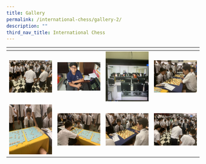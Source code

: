 ```yaml
---
title: Gallery
permalink: /international-chess/gallery-2/
description: ""
third_nav_title: International Chess
---
```


<table>
<thead>
  <tr>
    <th style="width:200px"></th>
    <th style="width:200px"></th>
    <th style="width:200px"></th>
		<th style="width:200px"></th>
  </tr>
</thead>
<tbody>
  <tr>
    <td style ="text-align:center"><a href="/images/ic%201.jpeg"> <img src="/images/ic%201.jpeg" style="width:200px"></a></td>
    <td style ="text-align:center"><a href="/images/ic%202.jpeg"> <img src="/images/ic%202.jpeg" style="width:200px"></a></td>
    <td style ="text-align:center"><a href="/images/ic%203.jpeg"> <img src="/images/ic%203.jpeg" style="width:200px; height: 130px"></a></td>
    <td style ="text-align:center"><a href="/images/ic%204.jpeg"> <img src="/images/ic%204.jpeg" style="width:200px"></a></td>
  </tr>
   <tr>
    <td style ="text-align:center"><a href="/images/ic%205.jpeg"> <img src="/images/ic%205.jpeg" style="width:200px; height: 130px"></a></td>
    <td style ="text-align:center"><a href="/images/ic%206.jpeg"> <img src="/images/ic%206.jpeg" style="width:200px"></a></td>
    <td style ="text-align:center"><a href="/images/ic%207.jpeg"> <img src="/images/ic%207.jpeg" style="width:200px"></a></td>
    <td style ="text-align:center"><a href="/images/ic%208.jpeg"> <img src="/images/ic%208.jpeg" style="width:200px"></a></td>
  </tr>
</tbody>
</table>